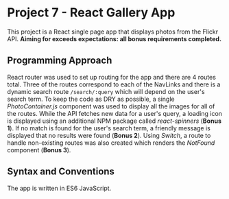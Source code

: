 # Project 7 - React Gallery App

This project is a React single page app that displays photos from the Flickr API. **Aiming for exceeds expectations: all bonus requirements completed.** 


## Programming Approach

React router was used to set up routing for the app and there are 4 routes total. Three of the routes correspond to each of the NavLinks and there is a dynamic search route ```/search/:query``` which will depend on the user's search term. To keep the code as DRY as possible, a single *PhotoContainer.js* component was used to display all the images for all of the routes. While the API fetches new data for a user's query, a loading icon is displayed using an additional NPM package called *react-spinners* (**Bonus 1**). If no match is found for the user's search term, a friendly message is displayed that no results were found (**Bonus 2**).  Using *Switch*, a route to handle non-existing routes was also created which renders the *NotFound* component (**Bonus 3**).

## Syntax and Conventions

The app is written in ES6 JavaScript. 
